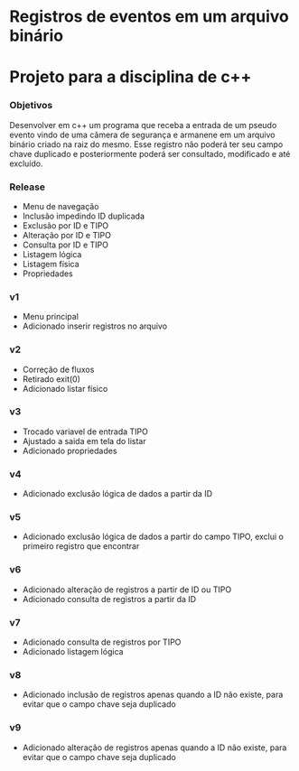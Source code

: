 # Registros de eventos em um arquivo binário


# Projeto para a disciplina de c++ 

<h3>Objetivos</h3>
<p>Desenvolver em c++ um programa que receba a entrada de um pseudo evento vindo de uma câmera de segurança e armanene em um arquivo binário criado na raiz do mesmo. Esse registro não poderá ter seu campo chave duplicado e posteriormente poderá ser consultado, modificado e até excluído.</p>

<h3>Release</h3>
<ul>
  <li>Menu de navegação</li>
  <li>Inclusão impedindo ID duplicada</li>
  <li>Exclusão por ID e TIPO</li>
  <li>Alteração por ID e TIPO</li>
  <li>Consulta por ID e TIPO</li>
  <li>Listagem lógica</li>
  <li>Listagem física</li>
  <li>Propriedades</li>
</ul>

<h3>v1</h3>
<ul>
  <li>Menu principal</li>
  <li>Adicionado inserir registros no arquivo</li>
</ul>

<h3>v2</h3>
<ul>
  <li>Correção de fluxos</li>
  <li>Retirado exit(0)</li>
  <li>Adicionado listar físico</li>
</ul>

<h3>v3</h3>
<ul>
  <li>Trocado variavel de entrada TIPO</li>
  <li>Ajustado a saida em tela do listar</li>
  <li>Adicionado propriedades</li>
</ul>

<h3>v4</h3>
<ul>
  <li>Adicionado exclusão lógica de dados a partir da ID</li>
</ul>

<h3>v5</h3>
<ul>
  <li>Adicionado exclusão lógica de dados a partir do campo TIPO, exclui o primeiro registro que encontrar</li>
</ul>

<h3>v6</h3>
<ul>
  <li>Adicionado alteração de registros a partir de ID ou TIPO</li>
  <li>Adicionado consulta de registros a partir da ID</li>
</ul>

<h3>v7</h3>
<ul>
  <li>Adicionado consulta de registros por TIPO</li>
  <li>Adicionado listagem lógica</li>
</ul>

<h3>v8</h3>
<ul>
  <li>Adicionado inclusão de registros apenas quando a ID não existe, para evitar que o campo chave seja duplicado</li>  
</ul>

<h3>v9</h3>
<ul>
  <li>Adicionado alteração de registros apenas quando a ID não existe, para evitar que o campo chave seja duplicado</li>  
</ul>
